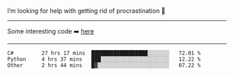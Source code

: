 I’m looking for help with getting rid of procrastination 🤔

-----

Some interesting code :arrow_right: [here](https://github.com/zhen8838/playground)

-----

<!--START_SECTION:waka-->

```text
C#         27 hrs 17 mins  ██████████████████░░░░░░░   72.01 %
Python     4 hrs 37 mins   ███░░░░░░░░░░░░░░░░░░░░░░   12.22 %
Other      2 hrs 44 mins   █▓░░░░░░░░░░░░░░░░░░░░░░░   07.22 %
```

<!--END_SECTION:waka-->

<!--
**zhen8838/zhen8838** is a ✨ _special_ ✨ repository because its `README.md` (this file) appears on your GitHub profile.

Here are some ideas to get you started:

- 🔭 I’m currently working on ...
- 🌱 I’m currently learning ...
- 👯 I’m looking to collaborate on ...
 ...
- 💬 Ask me about ...
- 📫 How to reach me: ...
- 😄 Pronouns: ...
- ⚡ Fun fact: ...
-->
